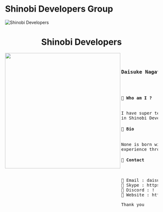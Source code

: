 # Shinobi Developers Group

<img src="https://user-images.githubusercontent.com/92864027/161680109-6e9d5ac2-b80d-47fb-ab62-85aa678cb8d8.jpg" alt="Shinobi Developers"/>
<h1 align="center">Shinobi Developers</h1>

<pre>
<img src="https://user-images.githubusercontent.com/92864027/195976195-6156e115-2b67-4d62-9097-982444aa8e00.png" width="380" align="left">
<pre>
<h3>Daisuke Nagata</h3>

<h4>🔸 Who am I ?</h4>
I have super technlogy and am a one of senior developer 
in Shinobi Developer Group.
<h4>🔸 Bio</h4>
None is born with experience and I will get more professional
experience through working.
<h4>🔸 Contact</h4>

🔸 Email : daisukenagata0209@gmail.com
🔸 Skype : https://join.skype.com/invite/xsm84C8IPWAg
🔸 Discord : !   MindStar#0822
🔸 Website : https://mindstar.herokuapp.com

Thank you
</pre>
</pre>
